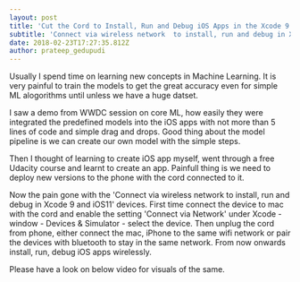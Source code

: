 ```yaml
---
layout: post
title: 'Cut the Cord to Install, Run and Debug iOS Apps in the Xcode 9'
subtitle: 'Connect via wireless network  to install, run and debug in Xcode 9 and iOS11 '
date: 2018-02-23T17:27:35.812Z
author: prateep_gedupudi
---
```

Usually I spend time on learning new concepts in Machine Learning. It is very painful to train the models to get the great accuracy even for simple ML alogorithms until unless we have a huge datset. 

I saw a demo from WWDC session on core ML, how easily they were integrated the predefined models into the iOS apps with not more than 5 lines of code and simple drag and drops. Good thing about the model pipeline is we can create our own model with the simple steps. 

Then I thought of learning to create iOS app myself, went through a free Udacity course and learnt to create an app. Painfull thing is we need to deploy  new versions to the phone with the cord connected to it. 

Now the pain gone with the 'Connect via wireless network  to install, run and debug in Xcode 9 and iOS11' devices. First time connect the device to mac with the cord and enable the setting 'Connect via Network' under Xcode - window - Devices & Simulator - select the device. Then unplug the cord from phone, either connect the mac, iPhone to the same wifi network or pair the devices with bluetooth to stay in the same network. From now onwards install, run, debug iOS apps wirelessly. 

Please have a look on below video for visuals of the same.
